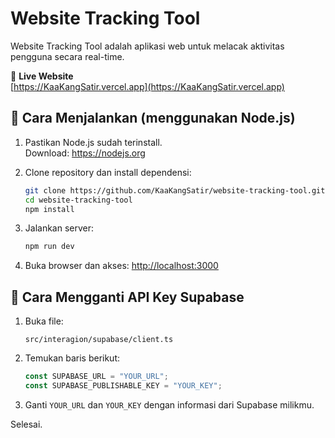 # Website Tracking Tool

Website Tracking Tool adalah aplikasi web untuk melacak aktivitas pengguna secara real-time.

🔗 **Live Website**  
[https://KaaKangSatir.vercel.app](https://KaaKangSatir.vercel.app)

## 🚀 Cara Menjalankan (menggunakan Node.js)

1. Pastikan Node.js sudah terinstall.  
   Download: https://nodejs.org

2. Clone repository dan install dependensi:
   ```bash
   git clone https://github.com/KaaKangSatir/website-tracking-tool.git
   cd website-tracking-tool
   npm install
   ```

3. Jalankan server:
   ```bash
   npm run dev
   ```

4. Buka browser dan akses:
   [http://localhost:3000](http://localhost:3000)

## 🔐 Cara Mengganti API Key Supabase

1. Buka file:
   ```
   src/interagion/supabase/client.ts
   ```

2. Temukan baris berikut:
   ```ts
   const SUPABASE_URL = "YOUR_URL";
   const SUPABASE_PUBLISHABLE_KEY = "YOUR_KEY";
   ```

3. Ganti `YOUR_URL` dan `YOUR_KEY` dengan informasi dari Supabase milikmu.

Selesai.
